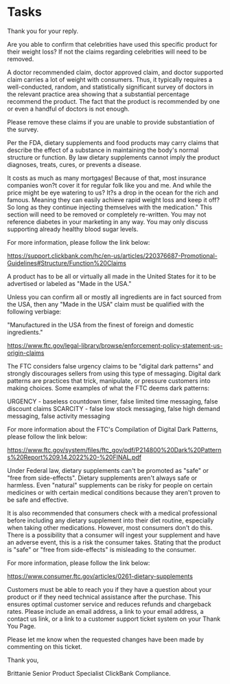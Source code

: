 # Tasks

Thank you for your reply.

Are you able to confirm that celebrities have used this specific product for their weight loss? If not the claims regarding celebrities will need to be removed.

A doctor recommended claim, doctor approved claim, and doctor supported claim carries a lot of weight with consumers. Thus, it typically requires a well-conducted, random, and statistically significant survey of doctors in the relevant practice area showing that a substantial percentage recommend the product. The fact that the product is recommended by one or even a handful of doctors is not enough.

Please remove these claims if you are unable to provide substantiation of the survey.

Per the FDA, dietary supplements and food products may carry claims that describe the effect of a substance in maintaining the body's normal structure or function. By law dietary supplements cannot imply the product diagnoses, treats, cures, or prevents a disease.

It costs as much as many mortgages! Because of that, most insurance companies won?t cover it for regular folk like you and me.
And while the price might be eye watering to us? It?s a drop in the ocean for the rich and famous.
Meaning they can easily achieve rapid weight loss and keep it off?
So long as they continue injecting themselves with the medication." This section will need to be removed or completely re-written. You may not reference diabetes in your marketing in any way. You may only discuss supporting already healthy blood sugar levels.

For more information, please follow the link below:

<https://support.clickbank.com/hc/en-us/articles/220376687-Promotional-Guidelines#Structure/Function%20Claims>

A product has to be all or virtually all made in the United States for it to be advertised or labeled as "Made in the USA."

Unless you can confirm all or mostly all ingredients are in fact sourced from the USA, then any "Made in the USA" claim must be qualified with the following verbiage:

"Manufactured in the USA from the finest of foreign and domestic ingredients."

<https://www.ftc.gov/legal-library/browse/enforcement-policy-statement-us-origin-claims>

The FTC considers false urgency claims to be "digital dark patterns" and strongly discourages sellers from using this type of messaging. Digital dark patterns are practices that trick, manipulate, or pressure customers into making choices. Some examples of what the FTC deems dark patterns:

URGENCY - baseless countdown timer, false limited time messaging, false discount claims
SCARCITY - false low stock messaging, false high demand messaging, false activity messaging

For more information about the FTC's Compilation of Digital Dark Patterns, please follow the link below:

<https://www.ftc.gov/system/files/ftc_gov/pdf/P214800%20Dark%20Patterns%20Report%209.14.2022%20-%20FINAL.pdf>

Under Federal law, dietary supplements can't be promoted as "safe" or "free from side-effects". Dietary supplements aren't always safe or harmless. Even "natural" supplements can be risky for people on certain medicines or with certain medical conditions because they aren't proven to be safe and effective.

It is also recommended that consumers check with a medical professional before including any dietary supplement into their diet routine, especially when taking other medications. However, most consumers don't do this. There is a possibility that a consumer will ingest your supplement and have an adverse event, this is a risk the consumer takes. Stating that the product is "safe" or "free from side-effects" is misleading to the consumer.

For more information, please follow the link below:

<https://www.consumer.ftc.gov/articles/0261-dietary-supplements>

Customers must be able to reach you if they have a question about your product or if they need technical assistance after the purchase. This ensures optimal customer service and reduces refunds and chargeback rates. Please include an email address, a link to your email address, a contact us link, or a link to a customer support ticket system on your Thank You Page.

Please let me know when the requested changes have been made by commenting on this ticket.

Thank you,

Brittanie
Senior Product Specialist
ClickBank Compliance.
